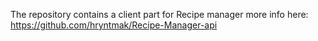 The repository contains a client part for Recipe manager more info here: https://github.com/hryntmak/Recipe-Manager-api

